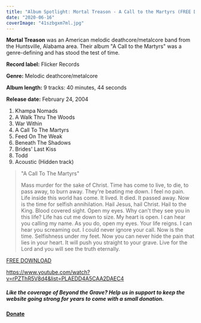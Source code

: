 ```yaml
---
title: "Album Spotlight: Mortal Treason - A Call to the Martyrs (FREE DOWNLOAD)"
date: "2020-06-16"
coverImage: "41szbgxm7ml.jpg"
---
```


**Mortal Treason** was an American melodic deathcore/metalcore band from the Huntsville, Alabama area. Their album "A Call to the Martyrs" was a genre-defining and has stood the test of time.

**Record label:** Flicker Records

**Genre:** Melodic deathcore/metalcore

**Album length:** 9 tracks: 40 minutes, 44 seconds

**Release date:** February 24, 2004

1. Khampa Nomads
2. A Walk Thru The Woods
3. War Within
4. A Call To The Martyrs
5. Feed On The Weak
6. Beneath The Shadows
7. Brides' Last Kiss
8. Todd
9. Acoustic (Hidden track)

> "A Call To The Martyrs"
> 
> Mass murder for the sake of Christ. Time has come to live, to die, to pass away, to burn away. They're beating me down. I feel no pain. Life inside this world has come. It lived. It died. It passed away. Now is the time for selfish annihilation. Hail Jesus, hail Christ. Hail to the King. Blood covered sight. Open my eyes. Why can't they see you in this life? Life has cut me down to size. My heart is open. I can hear you calling my name. As you do, open my eyes. Your life reigns. I can hear you screaming out. I could never ignore your call. Now is the time. Selfishness under my feet. Now you can never hide the pain that lies in your heart. It will push you straight to your grave. Live for the Lord and you will see the truth eternally.

[FREE DOWNLOAD](https://alabamadiymusicarchive.bandcamp.com/album/mortal-treason-a-call-to-the-martyrs)

https://www.youtube.com/watch?v=rPZThR5V8d4&list=PLAEDD4A5CAA2DAEC4

##### Like the coverage of Beyond the Grave? Help us in support to keep the website going strong for years to come with a small donation.

#### [Donate](https://paypal.me/beyondthegrave777?locale.x=en_US)
